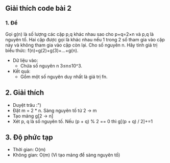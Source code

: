 ## Giải thích code bài 2

### 1. Đề
Gọi g(n) là số lượng các cặp p,q khác nhau sao cho p+q=2×n và p,q là nguyên tố. Hai cặp được gọi là khác nhau nếu 1 trong 2 số tham gia vào cặp này và không tham gia vào cặp còn lại. Cho số nguyên n. Hãy tính giá trị biểu thức: f(n)=g(2)+g(3)+…+g(n).
- Dữ liệu vào: 
    - Chứa số nguyên n 3≤n≤10^3.
- Kết quả: 
    - Gồm một số nguyên duy nhất là giá trị fn.

## 2. Giải thích
- Duyệt trâu :")
- Đặt m = 2 * n. Sàng nguyên tố từ 2 -> m
- Tạo mảng g[2 -> n]
- Xét p, q là số nguyên tố. Nếu (p + q) % 2 == 0 thì g[(p + q) / 2]+=1

## 3. Độ phức tạp
- Thời gian: O(m)
- Không gian: O(m) (Vì tạo mảng để sàng nguyên tố)